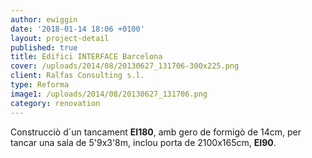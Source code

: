 ```yaml
---
author: ewiggin
date: '2018-01-14 18:06 +0100'
layout: project-detail
published: true
title: Edifici INTERFACE Barcelona
cover: /uploads/2014/08/20130627_131706-300x225.png
client: Ralfas Consulting s.l.
type: Reforma
image1: /uploads/2014/08/20130627_131706.png
category: renovation
---
```

Construcciò d´un tancament **EI180**, amb gero de formigò de 14cm, per tancar una sala de 5'9x3'8m, inclou porta de 2100x165cm, **EI90**.
